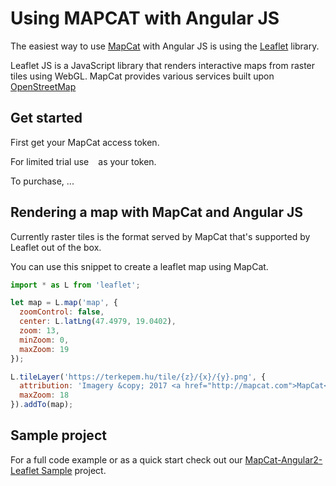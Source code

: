 # Using MAPCAT with Angular JS

The easiest way to use [MapCat](https://mapcat.com) with Angular JS is using the [Leaflet](http://leafletjs.com/) library.

Leaflet JS is a JavaScript library that renders interactive maps from raster tiles using WebGL. 
MapCat provides various services built upon [OpenStreetMap](http://openstreetmap.org)

## Get started

First get your MapCat access token.

For limited trial use ``` ``` as your token.

To purchase, ...

## Rendering a map with MapCat and Angular JS

Currently raster tiles is the format served by MapCat that's supported by Leaflet out of the box.

You can use this snippet to create a leaflet map using MapCat.

```js
import * as L from 'leaflet';

let map = L.map('map', {
  zoomControl: false,
  center: L.latLng(47.4979, 19.0402),
  zoom: 13,
  minZoom: 0,
  maxZoom: 19
});

L.tileLayer('https://terkepem.hu/tile/{z}/{x}/{y}.png', {
  attribution: 'Imagery &copy; 2017 <a href="http://mapcat.com">MapCat</a>, Map data &copy; <a href="http://osm.org/copyright">OpenStreetMap</a contributors',
  maxZoom: 18
}).addTo(map);
```

## Sample project

For a full code example or as a quick start check out our [MapCat-Angular2-Leaflet Sample](https://github.com/MapCat-Com/mapcat-angular2-leaflet) project.





